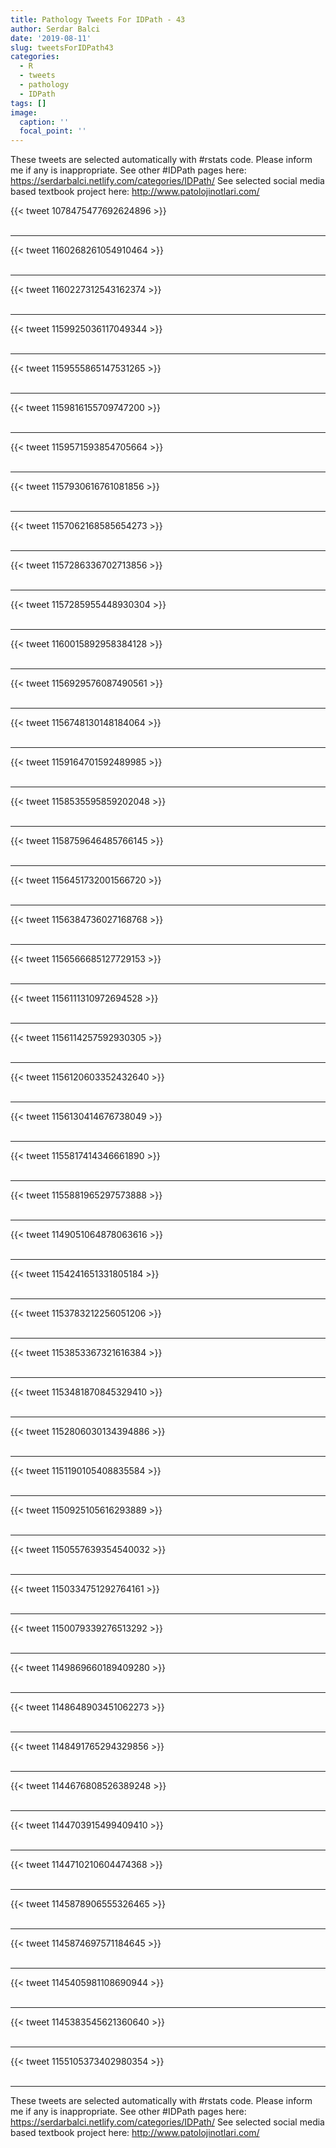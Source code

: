 ```yaml
---
title: Pathology Tweets For IDPath - 43
author: Serdar Balci
date: '2019-08-11'
slug: tweetsForIDPath43
categories:
  - R
  - tweets
  - pathology
  - IDPath
tags: []
image:
  caption: ''
  focal_point: ''
---
```



These tweets are selected automatically with #rstats code. Please inform me if any is inappropriate.
See other #IDPath pages here: https://serdarbalci.netlify.com/categories/IDPath/ 
See selected social media based textbook project here: http://www.patolojinotlari.com/

{{< tweet 1078475477692624896 >}}
<br>
<br>
<hr>
{{< tweet 1160268261054910464 >}}
<br>
<br>
<hr>
{{< tweet 1160227312543162374 >}}
<br>
<br>
<hr>
{{< tweet 1159925036117049344 >}}
<br>
<br>
<hr>
{{< tweet 1159555865147531265 >}}
<br>
<br>
<hr>
{{< tweet 1159816155709747200 >}}
<br>
<br>
<hr>
{{< tweet 1159571593854705664 >}}
<br>
<br>
<hr>
{{< tweet 1157930616761081856 >}}
<br>
<br>
<hr>
{{< tweet 1157062168585654273 >}}
<br>
<br>
<hr>
{{< tweet 1157286336702713856 >}}
<br>
<br>
<hr>
{{< tweet 1157285955448930304 >}}
<br>
<br>
<hr>
{{< tweet 1160015892958384128 >}}
<br>
<br>
<hr>
{{< tweet 1156929576087490561 >}}
<br>
<br>
<hr>
{{< tweet 1156748130148184064 >}}
<br>
<br>
<hr>
{{< tweet 1159164701592489985 >}}
<br>
<br>
<hr>
{{< tweet 1158535595859202048 >}}
<br>
<br>
<hr>
{{< tweet 1158759646485766145 >}}
<br>
<br>
<hr>
{{< tweet 1156451732001566720 >}}
<br>
<br>
<hr>
{{< tweet 1156384736027168768 >}}
<br>
<br>
<hr>
{{< tweet 1156566685127729153 >}}
<br>
<br>
<hr>
{{< tweet 1156111310972694528 >}}
<br>
<br>
<hr>
{{< tweet 1156114257592930305 >}}
<br>
<br>
<hr>
{{< tweet 1156120603352432640 >}}
<br>
<br>
<hr>
{{< tweet 1156130414676738049 >}}
<br>
<br>
<hr>
{{< tweet 1155817414346661890 >}}
<br>
<br>
<hr>
{{< tweet 1155881965297573888 >}}
<br>
<br>
<hr>
{{< tweet 1149051064878063616 >}}
<br>
<br>
<hr>
{{< tweet 1154241651331805184 >}}
<br>
<br>
<hr>
{{< tweet 1153783212256051206 >}}
<br>
<br>
<hr>
{{< tweet 1153853367321616384 >}}
<br>
<br>
<hr>
{{< tweet 1153481870845329410 >}}
<br>
<br>
<hr>
{{< tweet 1152806030134394886 >}}
<br>
<br>
<hr>
{{< tweet 1151190105408835584 >}}
<br>
<br>
<hr>
{{< tweet 1150925105616293889 >}}
<br>
<br>
<hr>
{{< tweet 1150557639354540032 >}}
<br>
<br>
<hr>
{{< tweet 1150334751292764161 >}}
<br>
<br>
<hr>
{{< tweet 1150079339276513292 >}}
<br>
<br>
<hr>
{{< tweet 1149869660189409280 >}}
<br>
<br>
<hr>
{{< tweet 1148648903451062273 >}}
<br>
<br>
<hr>
{{< tweet 1148491765294329856 >}}
<br>
<br>
<hr>
{{< tweet 1144676808526389248 >}}
<br>
<br>
<hr>
{{< tweet 1144703915499409410 >}}
<br>
<br>
<hr>
{{< tweet 1144710210604474368 >}}
<br>
<br>
<hr>
{{< tweet 1145878906555326465 >}}
<br>
<br>
<hr>
{{< tweet 1145874697571184645 >}}
<br>
<br>
<hr>
{{< tweet 1145405981108690944 >}}
<br>
<br>
<hr>
{{< tweet 1145383545621360640 >}}
<br>
<br>
<hr>
{{< tweet 1155105373402980354 >}}
<br>
<br>
<hr>


These tweets are selected automatically with #rstats code. Please inform me if any is inappropriate.
See other #IDPath pages here: https://serdarbalci.netlify.com/categories/IDPath/ 
See selected social media based textbook project here: http://www.patolojinotlari.com/

